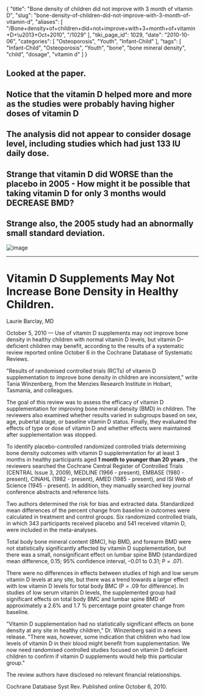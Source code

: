 {
    "title": "Bone density of children did not improve with 3 month of vitamin D",
    "slug": "bone-density-of-children-did-not-improve-with-3-month-of-vitamin-d",
    "aliases": [
        "/Bone+density+of+children+did+not+improve+with+3+month+of+vitamin+D+\u2013+Oct+2010",
        "/1029"
    ],
    "tiki_page_id": 1029,
    "date": "2010-10-06",
    "categories": [
        "Osteoporosis",
        "Youth",
        "Infant-Child"
    ],
    "tags": [
        "Infant-Child",
        "Osteoporosis",
        "Youth",
        "bone",
        "bone mineral density",
        "child",
        "dosage",
        "vitamin d"
    ]
}


## Looked at the paper.

## Notice that the vitamin D helped more and more as the studies were probably having higher doses of vitamin D

## The analysis did not appear to consider dosage level, including studies which had just 133 IU daily dose.

## Strange that vitamin D did WORSE than the placebo in 2005 - How might it be possible that taking vitamin D for only 3 months would DECREASE BMD?

## Strange also, the 2005 study had an abnormally small standard deviation.

<img src="https://d378j1rmrlek7x.cloudfront.net/attachments/gif/cochrane-vitamin-d-and-bmd.gif" alt="image">

- - - - - - - - - - 

# Vitamin D Supplements May Not Increase Bone Density in Healthy Children.

Laurie Barclay, MD

October 5, 2010 — Use of vitamin D supplements may not improve bone density in healthy children with normal vitamin D levels, but vitamin D–deficient children may benefit, according to the results of a systematic review reported online October 6 in the Cochrane Database of Systematic Reviews.

"Results of randomised controlled trials (RCTs) of vitamin D supplementation to improve bone density in children are inconsistent," write Tania Winzenberg, from the Menzies Research Institute in Hobart, Tasmania, and colleagues.

The goal of this review was to assess the efficacy of vitamin D supplementation for improving bone mineral density (BMD) in children. The reviewers also examined whether results varied in subgroups based on sex, age, pubertal stage, or baseline vitamin D status. Finally, they evaluated the effects of type or dose of vitamin D and whether effects were maintained after supplementation was stopped.

To identify placebo-controlled randomized controlled trials determining bone density outcomes with vitamin D supplementation for at least 3 months in healthy participants aged  **1 month to younger than 20 years** , the reviewers searched the Cochrane Central Register of Controlled Trials (CENTRAL Issue 3, 2009), MEDLINE (1966 - present), EMBASE (1980 - present), CINAHL (1982 - present), AMED (1985 - present), and ISI Web of Science (1945 - present). In addition, they manually searched key journal conference abstracts and reference lists.

Two authors determined the risk for bias and extracted data. Standardized mean differences of the percent change from baseline in outcomes were calculated in treatment and control groups. Six randomized controlled trials, in which 343 participants received placebo and 541 received vitamin D, were included in the meta-analyses.

Total body bone mineral content (BMC), hip BMD, and forearm BMD were not statistically significantly affected by vitamin D supplementation, but there was a small, nonsignificant effect on lumbar spine BMD (standardized mean difference, 0.15; 95% confidence interval, –0.01 to 0.31; P = .07).

There were no differences in effects between studies of high and low serum vitamin D levels at any site, but there was a trend towards a larger effect with low vitamin D levels for total body BMC (P = .09 for difference). In studies of low serum vitamin D levels, the supplemented group had significant effects on total body BMC and lumbar spine BMD of approximately a 2.6% and 1.7 % percentage point greater change from baseline.

"Vitamin D supplementation had no statistically significant effects on bone density at any site in healthy children," Dr. Winzenberg said in a news release. "There was, however, some indication that children who had low levels of vitamin D in their blood might benefit from supplementation. We now need randomised controlled studies focused on vitamin D deficient children to confirm if vitamin D supplements would help this particular group."

The review authors have disclosed no relevant financial relationships.

Cochrane Database Syst Rev. Published online October 6, 2010.